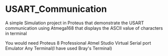 # USART_Communication
A simple Simulation project in Proteus that demonstrate the USART communication using Atmega168 that displays the ASCII value of characters in terminal 

You would need 
Proteus 8 Professional
Atmel Studio
Virtual Serial port Emulator
Any Terminal(I have used Bray's Terminal)
